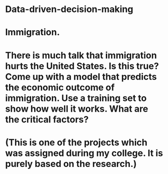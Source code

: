 # Data-driven-decision-making
# Immigration. 
# There is much talk that immigration hurts the United States. Is this true? Come up with a model that predicts the economic outcome of immigration. Use a training set to show how well it works. What are the critical factors?
# (This is one of the projects which was assigned during my college. It is purely based on the research.)
